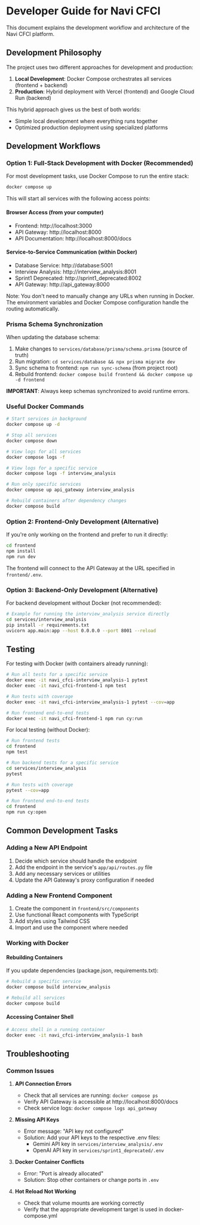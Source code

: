 # Developer Guide for Navi CFCI

This document explains the development workflow and architecture of the Navi CFCI platform.

## Development Philosophy

The project uses two different approaches for development and production:

1. **Local Development**: Docker Compose orchestrates all services (frontend + backend)
2. **Production**: Hybrid deployment with Vercel (frontend) and Google Cloud Run (backend)

This hybrid approach gives us the best of both worlds:
- Simple local development where everything runs together
- Optimized production deployment using specialized platforms

## Development Workflows

### Option 1: Full-Stack Development with Docker (Recommended)

For most development tasks, use Docker Compose to run the entire stack:

```bash
docker compose up
```

This will start all services with the following access points:

#### Browser Access (from your computer)
- Frontend: http://localhost:3000
- API Gateway: http://localhost:8000
- API Documentation: http://localhost:8000/docs

#### Service-to-Service Communication (within Docker)
- Database Service: http://database:5001
- Interview Analysis: http://interview_analysis:8001
- Sprint1 Deprecated: http://sprint1_deprecated:8002
- API Gateway: http://api_gateway:8000

Note: You don't need to manually change any URLs when running in Docker. The environment variables and Docker Compose configuration handle the routing automatically.

### Prisma Schema Synchronization

When updating the database schema:

1. Make changes to `services/database/prisma/schema.prisma` (source of truth)
2. Run migration: `cd services/database && npx prisma migrate dev`
3. Sync schema to frontend: `npm run sync-schema` (from project root)
4. Rebuild frontend: `docker compose build frontend && docker compose up -d frontend`

**IMPORTANT**: Always keep schemas synchronized to avoid runtime errors.

### Useful Docker Commands

```bash
# Start services in background
docker compose up -d

# Stop all services
docker compose down

# View logs for all services
docker compose logs -f

# View logs for a specific service
docker compose logs -f interview_analysis

# Run only specific services
docker compose up api_gateway interview_analysis

# Rebuild containers after dependency changes
docker compose build
```

### Option 2: Frontend-Only Development (Alternative)

If you're only working on the frontend and prefer to run it directly:

```bash
cd frontend
npm install
npm run dev
```

The frontend will connect to the API Gateway at the URL specified in `frontend/.env`.

### Option 3: Backend-Only Development (Alternative)

For backend development without Docker (not recommended):

```bash
# Example for running the interview_analysis service directly
cd services/interview_analysis
pip install -r requirements.txt
uvicorn app.main:app --host 0.0.0.0 --port 8001 --reload
```

## Testing

For testing with Docker (with containers already running):

```bash
# Run all tests for a specific service
docker exec -it navi_cfci-interview_analysis-1 pytest
docker exec -it navi_cfci-frontend-1 npm test

# Run tests with coverage
docker exec -it navi_cfci-interview_analysis-1 pytest --cov=app

# Run frontend end-to-end tests
docker exec -it navi_cfci-frontend-1 npm run cy:run
```

For local testing (without Docker):

```bash
# Run frontend tests
cd frontend
npm test

# Run backend tests for a specific service
cd services/interview_analysis
pytest

# Run tests with coverage
pytest --cov=app

# Run frontend end-to-end tests
cd frontend
npm run cy:open
```

## Common Development Tasks

### Adding a New API Endpoint

1. Decide which service should handle the endpoint
2. Add the endpoint in the service's `app/api/routes.py` file
3. Add any necessary services or utilities
4. Update the API Gateway's proxy configuration if needed

### Adding a New Frontend Component

1. Create the component in `frontend/src/components`
2. Use functional React components with TypeScript
3. Add styles using Tailwind CSS
4. Import and use the component where needed

### Working with Docker

#### Rebuilding Containers

If you update dependencies (package.json, requirements.txt):

```bash
# Rebuild a specific service
docker compose build interview_analysis

# Rebuild all services
docker compose build
```

#### Accessing Container Shell

```bash
# Access shell in a running container
docker exec -it navi_cfci-interview_analysis-1 bash
```

## Troubleshooting

### Common Issues

1. **API Connection Errors**
   - Check that all services are running: `docker compose ps`
   - Verify API Gateway is accessible at http://localhost:8000/docs
   - Check service logs: `docker compose logs api_gateway`

2. **Missing API Keys**
   - Error message: "API key not configured"
   - Solution: Add your API keys to the respective .env files:
     - Gemini API key in `services/interview_analysis/.env`
     - OpenAI API key in `services/sprint1_deprecated/.env`

3. **Docker Container Conflicts**
   - Error: "Port is already allocated"
   - Solution: Stop other containers or change ports in `.env`

4. **Hot Reload Not Working**
   - Check that volume mounts are working correctly
   - Verify that the appropriate development target is used in docker-compose.yml 